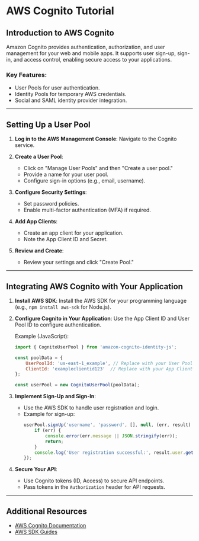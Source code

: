 # AWS Cognito Tutorial

## Introduction to AWS Cognito
Amazon Cognito provides authentication, authorization, and user management for your web and mobile apps. It supports user sign-up, sign-in, and access control, enabling secure access to your applications.

### Key Features:
- User Pools for user authentication.
- Identity Pools for temporary AWS credentials.
- Social and SAML identity provider integration.

---

## Setting Up a User Pool

1. **Log in to the AWS Management Console**:
   Navigate to the Cognito service.

2. **Create a User Pool**:
   - Click on "Manage User Pools" and then "Create a user pool."
   - Provide a name for your user pool.
   - Configure sign-in options (e.g., email, username).

3. **Configure Security Settings**:
   - Set password policies.
   - Enable multi-factor authentication (MFA) if required.

4. **Add App Clients**:
   - Create an app client for your application.
   - Note the App Client ID and Secret.

5. **Review and Create**:
   - Review your settings and click "Create Pool."

---

## Integrating AWS Cognito with Your Application

1. **Install AWS SDK**:
   Install the AWS SDK for your programming language (e.g., `npm install aws-sdk` for Node.js).

2. **Configure Cognito in Your Application**:
   Use the App Client ID and User Pool ID to configure authentication.

   Example (JavaScript):
   ```javascript
   import { CognitoUserPool } from 'amazon-cognito-identity-js';

   const poolData = {
       UserPoolId: 'us-east-1_example', // Replace with your User Pool ID
       ClientId: 'exampleclientid123'  // Replace with your App Client ID
   };

   const userPool = new CognitoUserPool(poolData);
   ```

3. **Implement Sign-Up and Sign-In**:
   - Use the AWS SDK to handle user registration and login.
   - Example for sign-up:
     ```javascript
     userPool.signUp('username', 'password', [], null, (err, result) => {
         if (err) {
             console.error(err.message || JSON.stringify(err));
             return;
         }
         console.log('User registration successful:', result.user.getUsername());
     });
     ```

4. **Secure Your API**:
   - Use Cognito tokens (ID, Access) to secure API endpoints.
   - Pass tokens in the `Authorization` header for API requests.

---

## Additional Resources
- [AWS Cognito Documentation](https://docs.aws.amazon.com/cognito/index.html)
- [AWS SDK Guides](https://aws.amazon.com/developer/tools/)
